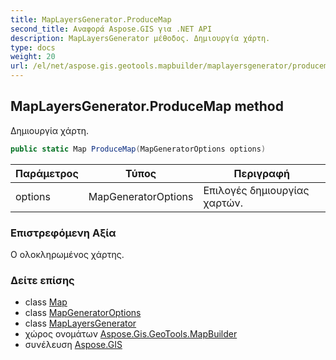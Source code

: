 ```yaml
---
title: MapLayersGenerator.ProduceMap
second_title: Αναφορά Aspose.GIS για .NET API
description: MapLayersGenerator μέθοδος. Δημιουργία χάρτη.
type: docs
weight: 20
url: /el/net/aspose.gis.geotools.mapbuilder/maplayersgenerator/producemap/
---
```

## MapLayersGenerator.ProduceMap method

Δημιουργία χάρτη.

```csharp
public static Map ProduceMap(MapGeneratorOptions options)
```

| Παράμετρος | Τύπος | Περιγραφή |
| --- | --- | --- |
| options | MapGeneratorOptions | Επιλογές δημιουργίας χαρτών. |

### Επιστρεφόμενη Αξία

Ο ολοκληρωμένος χάρτης.

### Δείτε επίσης

* class [Map](../../../aspose.gis.rendering/map/)
* class [MapGeneratorOptions](../../mapgeneratoroptions/)
* class [MapLayersGenerator](../)
* χώρος ονομάτων [Aspose.Gis.GeoTools.MapBuilder](../../maplayersgenerator/)
* συνέλευση [Aspose.GIS](../../../)


